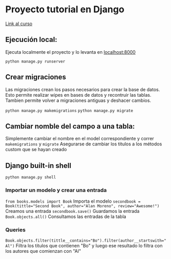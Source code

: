 # Proyecto tutorial en Django

[Link al curso](https://learning.oreilly.com/videos/introduction-to-django/9781771375375/)

## Ejecución local:

Ejecuta localmente el proyecto y lo levanta en <localhost:8000>

`python manage.py runserver`

## Crear migraciones

Las migraciones crean los pasos necesarios para crear la base de datos. Esto permite realizar wipes en bases de datos y recontruir las tablas. Tambien permite volver a migraciones antiguas y deshacer cambios.

`python manage.py makemigrations`
`python manage.py migrate`

## Cambiar nomble del campo a una tabla:

Simplemente cambiar el nombre en el model correspondiente y correr `makemigrations` y `migrate`
Asegurarse de cambiar los titulos a los métodos custom que se hayan creado

## Django built-in shell

`python manage.py shell`

### Importar un modelo y crear una entrada

`from books.models import Book` Importa el modelo
`secondbook = Book(tittle="Second Book", author="Alan Moreno", review="Awesome!")` Creamos una entrada
`secondbook.save()` Guardamos la entrada
`Book.objects.all()` Consultamos las entradas de la tabla

### Queries

`Book.objects.filter(tittle__contains="Bo").filter(author__startswith="Al")` Filtra los titulos que contienen "Bo" y luego ese resultado lo filtra con los autores que comienzan con "Al"